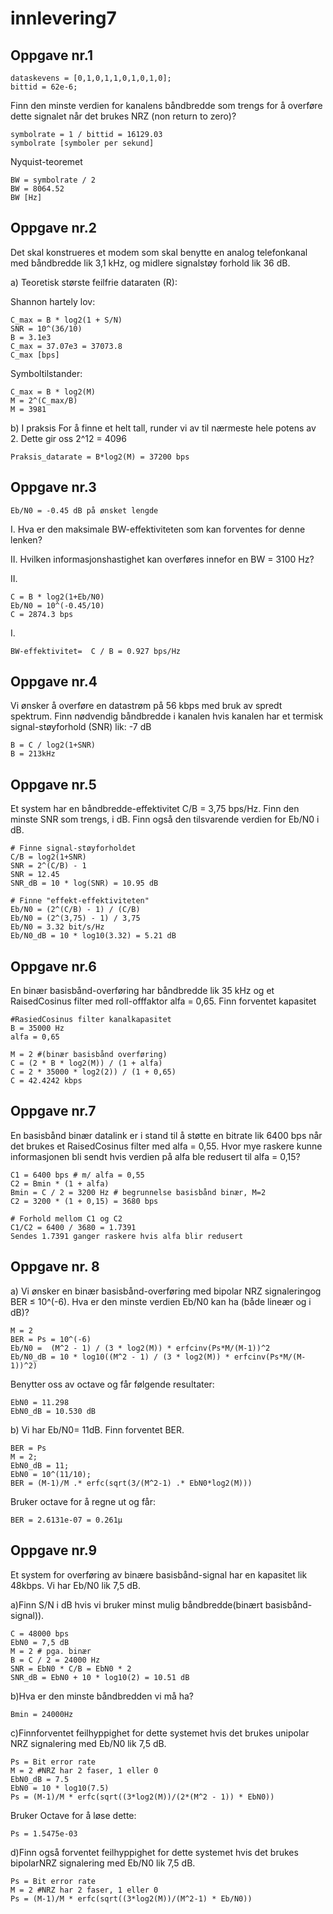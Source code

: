 # innlevering7

## Oppgave nr.1

	dataskevens = [0,1,0,1,1,0,1,0,1,0];
	bittid = 62e-6;

Finn den minste verdien for kanalens båndbredde som trengs for å overføre dette signalet når det brukes NRZ (non return to zero)?

	symbolrate = 1 / bittid = 16129.03
 	symbolrate [symboler per sekund]

Nyquist-teoremet

	BW = symbolrate / 2
 	BW = 8064.52
  	BW [Hz]


## Oppgave nr.2
Det skal konstrueres et modem som skal benytte en analog telefonkanal med båndbredde lik 3,1 kHz, og midlere signalstøy forhold lik 36 dB.

a) Teoretisk største feilfrie dataraten (R):
	
Shannon hartely lov:

	C_max = B * log2(1 + S/N)
 	SNR = 10^(36/10)
   	B = 3.1e3
    C_max = 37.07e3 = 37073.8
    C_max [bps]

Symboltilstander:

    C_max = B * log2(M)
    M = 2^(C_max/B)
    M = 3981
    
b) I praksis
For å finne et helt tall, runder vi av til nærmeste hele potens av 2. Dette gir oss 2^12 = 4096

	Praksis_datarate = B*log2(M) = 37200 bps

  	
## Oppgave nr.3

	Eb/N0 = -0.45 dB på ønsket lengde

I. Hva er den maksimale BW-effektiviteten som kan forventes for denne lenken?

II. Hvilken informasjonshastighet kan overføres innefor en BW = 3100 Hz?
	
II.

	C = B * log2(1+Eb/N0)
 	Eb/N0 = 10^(-0.45/10)
 	C = 2874.3 bps

I.

	BW-effektivitet=  C / B = 0.927 bps/Hz
 	

## Oppgave nr.4

Vi ønsker å overføre en datastrøm på 56 kbps med bruk av spredt spektrum. Finn nødvendig båndbredde i kanalen hvis kanalen har et termisk signal-støyforhold (SNR) lik: -7 dB

	B = C / log2(1+SNR)
 	B = 213kHz

## Oppgave nr.5

Et system har en båndbredde-effektivitet C/B = 3,75 bps/Hz. Finn den minste SNR som trengs, i dB. Finn også den tilsvarende verdien for Eb/N0 i dB.

	# Finne signal-støyforholdet
 	C/B = log2(1+SNR)
 	SNR = 2^(C/B) - 1
  	SNR = 12.45 
   	SNR_dB = 10 * log(SNR) = 10.95 dB

    # Finne "effekt-effektiviteten"
 	Eb/N0 = (2^(C/B) - 1) / (C/B)
 	Eb/N0 = (2^(3,75) - 1) / 3,75
  	Eb/N0 = 3.32 bit/s/Hz
   	Eb/N0_dB = 10 * log10(3.32) = 5.21 dB
    	

## Oppgave nr.6

En binær basisbånd-overføring har båndbredde lik 35 kHz og et RaisedCosinus filter med roll-offfaktor alfa = 0,65. Finn forventet kapasitet

	#RasiedCosinus filter kanalkapasitet
	B = 35000 Hz
 	alfa = 0,65
  
  	M = 2 #(binær basisbånd overføring)
  	C = (2 * B * log2(M)) / (1 + alfa)
   	C = 2 * 35000 * log2(2)) / (1 + 0,65)
    C = 42.4242 kbps

## Oppgave nr.7
En basisbånd binær datalink er i stand til å støtte en bitrate lik 6400 bps når det brukes et RaisedCosinus filter med  alfa = 0,55. Hvor mye raskere kunne informasjonen bli sendt hvis verdien på alfa ble redusert til  alfa = 0,15?

	C1 = 6400 bps # m/ alfa = 0,55
 	C2 = Bmin * (1 + alfa)
  	Bmin = C / 2 = 3200 Hz # begrunnelse basisbånd binær, M=2
   	C2 = 3200 * (1 + 0,15) = 3680 bps
    
    # Forhold mellom C1 og C2
    C1/C2 = 6400 / 3680 = 1.7391
    Sendes 1.7391 ganger raskere hvis alfa blir redusert
 	

## Oppgave nr. 8
a) Vi ønsker en binær basisbånd-overføring med bipolar NRZ signaleringog BER ≤ 10^(-6). Hva er den minste verdien Eb/N0 kan ha (både lineær og i dB)?

	M = 2
 	BER = Ps = 10^(-6)
  	Eb/N0 =  (M^2 - 1) / (3 * log2(M)) * erfcinv(Ps*M/(M-1))^2
   	Eb/N0_dB = 10 * log10((M^2 - 1) / (3 * log2(M)) * erfcinv(Ps*M/(M-1))^2)

Benytter oss av octave og får følgende resultater:
	
 	EbN0 = 11.298
 	EbN0_dB = 10.530 dB
	

b) Vi har Eb/N0= 11dB. Finn forventet BER.
	
 	BER = Ps
  	M = 2;
	EbN0_dB = 11;
	EbN0 = 10^(11/10);
	BER = (M-1)/M .* erfc(sqrt(3/(M^2-1) .* EbN0*log2(M)))

Bruker octave for å regne ut og får:
	
 	BER = 2.6131e-07 = 0.261µ

## Oppgave nr.9
Et system for overføring av binære basisbånd-signal har en kapasitet lik 48kbps. Vi har Eb/N0 lik 7,5 dB. 

a)Finn S/N i dB hvis vi bruker minst mulig båndbredde(binært basisbånd-signal)).

	C = 48000 bps
 	EbN0 = 7,5 dB
  	M = 2 # pga. binær
   	B = C / 2 = 24000 Hz
    SNR = EbN0 * C/B = EbN0 * 2
    SNR_dB = EbN0 + 10 * log10(2) = 10.51 dB

b)Hva er den minste båndbredden vi må ha?

	Bmin = 24000Hz

c)Finnforventet feilhyppighet for dette systemet hvis det brukes unipolar NRZ signalering med Eb/N0 lik 7,5 dB.

	Ps = Bit error rate
 	M = 2 #NRZ har 2 faser, 1 eller 0
	EbN0_dB = 7.5
	EbN0 = 10 * log10(7.5)
	Ps = (M-1)/M * erfc(sqrt((3*log2(M))/(2*(M^2 - 1)) * EbN0))

Bruker Octave for å løse dette:

	Ps = 1.5475e-03
	
	
  	

d)Finn også forventet feilhyppighet for dette systemet hvis det brukes bipolarNRZ signalering med Eb/N0 lik 7,5 dB. 

	Ps = Bit error rate
 	M = 2 #NRZ har 2 faser, 1 eller 0
 	Ps = (M-1)/M * erfc(sqrt((3*log2(M))/(M^2-1) * Eb/N0))
	
 	






